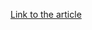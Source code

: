 [Link to the article](https://any.run/cybersecurity-blog/strrat-malware-analysis-of-a-jar-archive/)
